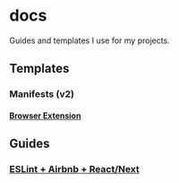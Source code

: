 # docs
Guides and templates I use for my projects.

## Templates
### Manifests (v2)
#### [Browser Extension](/templates/manifests/browser-extension-v2.json)

## Guides
### [ESLint + Airbnb + React/Next](/guides/eslint-airbnb-react.md)
